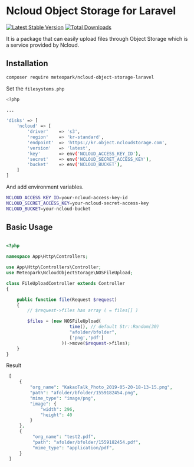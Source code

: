# Ncloud Object Storage for Laravel

[![Latest Stable Version](https://poser.pugx.org/meteopark/ncloud-object-storage-laravel/v/stable)](https://packagist.org/packages/meteopark/ncloud-object-storage-laravel)
[![Total Downloads](https://poser.pugx.org/meteopark/ncloud-object-storage-laravel/downloads)](https://packagist.org/packages/meteopark/ncloud-object-storage-laravel)

It is a package that can easily upload files through Object Storage which is a service provided by Ncloud.

## Installation
``` bash
composer require meteopark/ncloud-object-storage-laravel
```

Set the `filesystems.php`

```bash
<?php

...

'disks' => [
    'ncloud' => [
        'driver'    => 's3',
        'region'    => 'kr-standard',
        'endpoint'  => 'https://kr.object.ncloudstorage.com',
        'version'   => 'latest',
        'key'       => env('NCLOUD_ACCESS_KEY_ID'),
        'secret'    => env('NCLOUD_SECRET_ACCESS_KEY'),
        'bucket'    => env('NCLOUD_BUCKET'),
    ]
]
```

And add environment variables.


```bash
NCLOUD_ACCESS_KEY_ID=your-ncloud-access-key-id
NCLOUD_SECRET_ACCESS_KEY=your-ncloud-secret-access-key
NCLOUD_BUCKET=your-ncloud-bucket
```

## Basic Usage

```php

<?php

namespace App\Http\Controllers;

use App\Http\Controllers\Controller;
use Meteopark\NcloudObjectStorage\NOSFileUpload;

class FileUploadController extends Controller
{

    public function file(Request $request)
    {
        // $request->files has array ( = files[] )

        $files = (new NOSFileUpload(
                        time(), // default Str::Random(30)
                        "afolder/bfolder",
                        ['png','pdf']
                     ))->move($request->files);
    }
}
 ```

Result

```php
 [
     {
         "org_name": "KakaoTalk_Photo_2019-05-20-18-13-15.png",
         "path": "afolder/bfolder/1559182454.png",
         "mime_type": "image/png",
         "image": {
             "width": 296,
             "height": 40
         }
     },
     {
          "org_name": "test2.pdf",
          "path": "afolder/bfolder/1559182454.pdf",
          "mime_type": "application/pdf",
     }
 ]
 ```